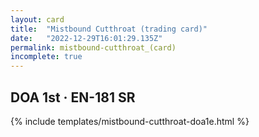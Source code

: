 ```yaml
---
layout: card
title:  "Mistbound Cutthroat (trading card)"
date:   "2022-12-29T16:01:29.135Z"
permalink: mistbound-cutthroat_(card)
incomplete: true
---
```


## DOA 1st &middot; EN-181 SR

{% include templates/mistbound-cutthroat-doa1e.html %}
